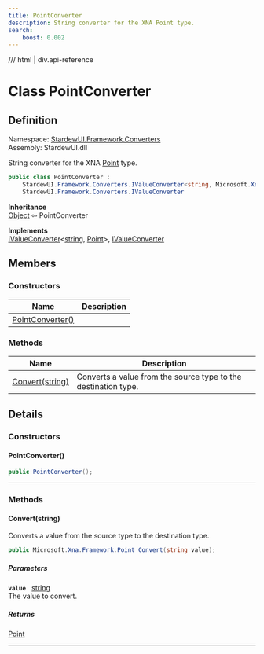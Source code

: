 ```yaml
---
title: PointConverter
description: String converter for the XNA Point type.
search:
    boost: 0.002
---
```


<link rel="stylesheet" href="/StardewUI/stylesheets/reference.css" />

/// html | div.api-reference

# Class PointConverter

## Definition

<div class="api-definition" markdown>

Namespace: [StardewUI.Framework.Converters](index.md)  
Assembly: StardewUI.dll  

</div>

String converter for the XNA [Point](https://docs.monogame.net/api/Microsoft.Xna.Framework.Point.html) type.

```cs
public class PointConverter : 
    StardewUI.Framework.Converters.IValueConverter<string, Microsoft.Xna.Framework.Point>, 
    StardewUI.Framework.Converters.IValueConverter
```

**Inheritance**  
[Object](https://learn.microsoft.com/en-us/dotnet/api/system.object) ⇦ PointConverter

**Implements**  
[IValueConverter](ivalueconverter-2.md)<[string](https://learn.microsoft.com/en-us/dotnet/api/system.string), [Point](https://docs.monogame.net/api/Microsoft.Xna.Framework.Point.html)>, [IValueConverter](ivalueconverter.md)

## Members

### Constructors

 | Name | Description |
| --- | --- |
| [PointConverter()](#pointconverter) |  | 

### Methods

 | Name | Description |
| --- | --- |
| [Convert(string)](#convertstring) | Converts a value from the source type to the destination type. | 

## Details

### Constructors

#### PointConverter()



```cs
public PointConverter();
```

-----

### Methods

#### Convert(string)

Converts a value from the source type to the destination type.

```cs
public Microsoft.Xna.Framework.Point Convert(string value);
```

##### Parameters

**`value`** &nbsp; [string](https://learn.microsoft.com/en-us/dotnet/api/system.string)  
The value to convert.

##### Returns

[Point](https://docs.monogame.net/api/Microsoft.Xna.Framework.Point.html)

-----


